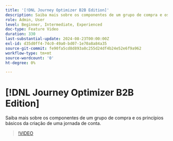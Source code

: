 ```yaml
---
title: '[!DNL Journey Optimizer B2B Edition]'
description: Saiba mais sobre os componentes de um grupo de compra e os princípios básicos da criação de uma jornada de conta.
role: Admin, User
level: Beginner, Intermediate, Experienced
doc-type: Feature Video
duration: 330
last-substantial-update: 2024-08-23T00:00:00Z
exl-id: d35d0ff4-74c0-49a0-bd07-1e70a8a84a35
source-git-commit: fe90fa5cd8d893a8c255d24df4b24e52e6f9a962
workflow-type: tm+mt
source-wordcount: '0'
ht-degree: 0%

---
```


# [!DNL Journey Optimizer B2B Edition]

Saiba mais sobre os componentes de um grupo de compra e os princípios básicos da criação de uma jornada de conta.

>[!VIDEO](https://video.tv.adobe.com/v/3432054/?learn=on)
